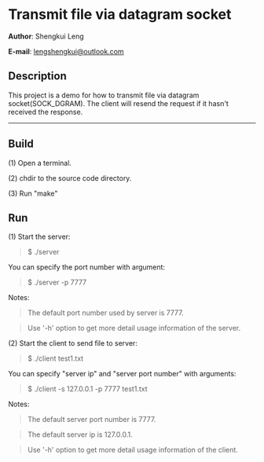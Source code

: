  Transmit file via datagram socket
====================================
**Author**: Shengkui Leng

**E-mail**: lengshengkui@outlook.com


Description
-----------
This project is a demo for how to transmit file via datagram socket(SOCK_DGRAM).
The client will resend the request if it hasn't received the response.


* * *

Build
-----------
(1) Open a terminal.

(2) chdir to the source code directory.

(3) Run "make"


Run
-----------
(1) Start the server:

>    $ ./server

You can specify the port number with argument:

>    $ ./server -p 7777

Notes:
>    The default port number used by server is 7777.

>    Use '-h' option to get more detail usage information of the server.

(2) Start the client to send file to server:

>    $ ./client test1.txt

You can specify "server ip" and "server port number" with arguments:

>    $ ./client -s 127.0.0.1 -p 7777 test1.txt

Notes:
>    The default server port number is 7777.

>    The default server ip is 127.0.0.1.

>    Use '-h' option to get more detail usage information of the client.

